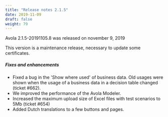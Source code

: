 ```yaml
---
title: "Release notes 2.1.5"
date: 2019-11-09
draft: false
weight: 79
---
```


Avola 2.1.5-20191105.8 was released on november 9, 2019

This version is a maintenance release, necessary to update some certificates. 

##### Fixes and enhancements

* Fixed a bug in the 'Show where used' of business data. Old usages were shown when the usage of a business data in a decision table changed (ticket #662).  
* We improved the performance of the Avola Modeler. 
* Increased the maximum upload size of Excel files with test scenarios to 5Mb (ticket #654) 
* Added Dutch translations to a few buttons and pages. 